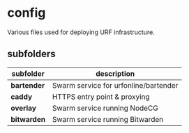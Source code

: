 # config

Various files used for deploying URF infrastructure.

## subfolders

subfolder | description
--------- | -----------
**bartender** | Swarm service for urfonline/bartender
**caddy** | HTTPS entry point & proxying
**overlay** | Swarm service running NodeCG
**bitwarden** | Swarm service running Bitwarden
